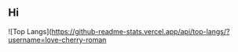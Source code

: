 ## Hi 
![Top Langs](https://github-readme-stats.vercel.app/api/top-langs/?username=love-cherry-roman
<br>
